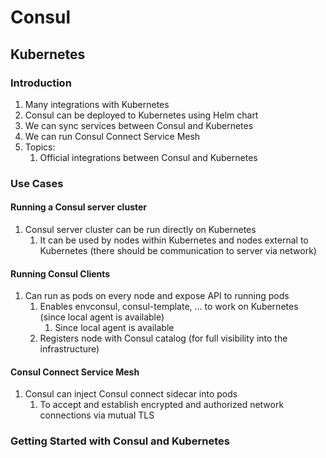 # Consul #
## Kubernetes ##
### Introduction ###
1. Many integrations with Kubernetes
2. Consul can be deployed to Kubernetes using Helm chart
3. We can sync services between Consul and Kubernetes
4. We can run Consul Connect Service Mesh
5. Topics:
	1. Official integrations between Consul and Kubernetes

### Use Cases ###
#### Running a Consul server cluster ####
1. Consul server cluster can be run directly on Kubernetes
	1. It can be used by nodes within Kubernetes and nodes external to Kubernetes (there should be communication to server via network)

#### Running Consul Clients ####
1. Can run as pods on every node and expose API to running pods
	1. Enables envconsul, consul-template, ... to work on Kubernetes (since local agent is available)
		1. Since local agent is available
	2. Registers node with Consul catalog (for full visibility into the infrastructure)

#### Consul Connect Service Mesh ####
1. Consul can inject Consul connect sidecar into pods
	1. To accept and establish encrypted and authorized network connections via mutual TLS

### Getting Started with Consul and Kubernetes ###
